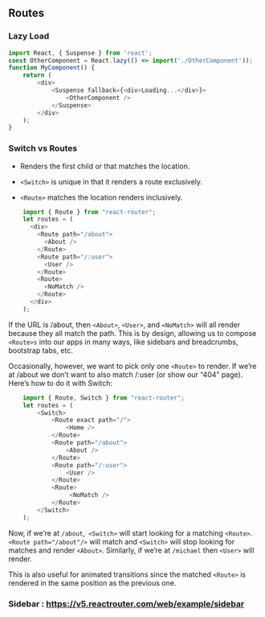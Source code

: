 ## Routes 

### Lazy Load 

``` js
import React, { Suspense } from 'react';
const OtherComponent = React.lazy(() => import('./OtherComponent'));
function MyComponent() {
    return (
        <div>
            <Suspense fallback={<div>Loading...</div>}>
                <OtherComponent />
            </Suspense>
        </div>
    );
}
```


### Switch vs Routes 
- Renders the first child <Route> or <Redirect> that matches the location.

- `<Switch>` is unique in that it renders a route exclusively.
- `<Route>`  matches the location renders inclusively.

```js
    import { Route } from "react-router";
    let routes = (
      <div>
        <Route path="/about">
          <About />
        </Route>
        <Route path="/:user">
          <User />
        </Route>
        <Route>
          <NoMatch />
        </Route>
      </div>
    );
```
If the URL is /about, then `<About>`, `<User>`, and `<NoMatch>` will all render because they all match the path. This is by design, allowing us to compose `<Route>s` into our apps in many ways, like sidebars and breadcrumbs, bootstrap tabs, etc.

Occasionally, however, we want to pick only one `<Route>` to render. If we’re at /about we don’t want to also match /:user (or show our “404” page). Here’s how to do it with Switch:
```js
    import { Route, Switch } from "react-router";
    let routes = (
        <Switch>
            <Route exact path="/">
                <Home />
            </Route>
            <Route path="/about">
                <About />
            </Route>
            <Route path="/:user">
                <User />
            </Route>
            <Route>
                 <NoMatch />
            </Route>
        </Switch>
    );
```

Now, if we’re at `/about`,` <Switch>` will start looking for a matching `<Route>`.
`<Route path="/about"/>` will match and `<Switch>` will stop looking for matches and render `<About>`. Similarly, if we’re at `/michael` then `<User>` will render.

This is also useful for animated transitions since the matched `<Route>` is rendered in the same position as the previous one.

### Sidebar : https://v5.reactrouter.com/web/example/sidebar